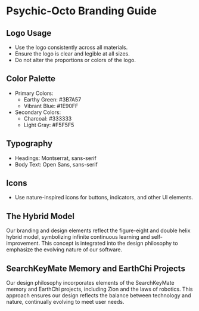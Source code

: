 # Psychic-Octo Branding Guide

## Logo Usage
- Use the logo consistently across all materials.
- Ensure the logo is clear and legible at all sizes.
- Do not alter the proportions or colors of the logo.

## Color Palette
- Primary Colors: 
  - Earthy Green: #3B7A57
  - Vibrant Blue: #1E90FF
- Secondary Colors:
  - Charcoal: #333333
  - Light Gray: #F5F5F5

## Typography
- Headings: Montserrat, sans-serif
- Body Text: Open Sans, sans-serif

## Icons
- Use nature-inspired icons for buttons, indicators, and other UI elements.

## The Hybrid Model
Our branding and design elements reflect the figure-eight and double helix hybrid model, symbolizing infinite continuous learning and self-improvement. This concept is integrated into the design philosophy to emphasize the evolving nature of our software.

## SearchKeyMate Memory and EarthChi Projects
Our design philosophy incorporates elements of the SearchKeyMate memory and EarthChi projects, including Zion and the laws of robotics. This approach ensures our design reflects the balance between technology and nature, continually evolving to meet user needs.
